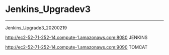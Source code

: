 # Jenkins_Upgradev3
---
Jenkins_Upgrade3_20200219


http://ec2-52-71-252-14.compute-1.amazonaws.com:8080 JENKINS


http://ec2-52-71-252-14.compute-1.amazonaws.com:9090 TOMCAT


